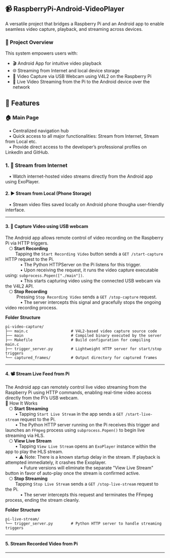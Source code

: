 ## 📹 RaspberryPi-Android-VideoPlayer
A versatile project that bridges a Raspberry Pi and an Android app to enable seamless video capture, playback, and streaming across devices.   

### 🚀 Project Overview
This system empowers users with:  
- 🎬 Android App for intuitive video playback  
- 🌐 Streaming from Internet and local device storage  
- 🎥 Video Capture via USB Webcam using V4L2 on the Raspberry Pi  
- 📡 Live Video Streaming from the Pi to the Android device over the network  

## 🔧 Features
### 🏠 Main Page
&nbsp;&nbsp;&nbsp;• Centralized navigation hub  
&nbsp;&nbsp;&nbsp;• Quick access to all major functionalities: Stream from Internet, Stream from Local etc.   
&nbsp;&nbsp;&nbsp;• Provide direct access to the developer’s professional profiles on LinkedIn and GitHub.

### 1. 📡 Stream from Internet
&nbsp;&nbsp;&nbsp;• Watch internet-hosted video streams directly from the Android app using ExoPlayer.   

#### 2. ▶️ Stream from Local (Phone Storage)
&nbsp;&nbsp;&nbsp;• Stream video files saved locally on Android phone thougha user-friendly interface.  

---

#### 3. 🎥 Capture Video using USB webcam
The Android app allows remote control of video recording on the Raspberry Pi via HTTP triggers.   
&nbsp;&nbsp;&nbsp;⎔ **Start Recording**   
&nbsp;&nbsp;&nbsp;&nbsp;&nbsp;&nbsp;&nbsp;&nbsp;Tapping the `Start Recording Video` button sends a `GET /start-capture` HTTP request to the Pi.     
&nbsp;&nbsp;&nbsp;&nbsp;&nbsp;&nbsp;&nbsp;&nbsp;&nbsp;&nbsp;&nbsp;&nbsp;• The Python HTTPServer on the Pi listens for this trigger.   
&nbsp;&nbsp;&nbsp;&nbsp;&nbsp;&nbsp;&nbsp;&nbsp;&nbsp;&nbsp;&nbsp;&nbsp;• Upon receiving the request, it runs the video capture executable using: `subprocess.Popen(["./main"])`.   
&nbsp;&nbsp;&nbsp;&nbsp;&nbsp;&nbsp;&nbsp;&nbsp;&nbsp;&nbsp;&nbsp;&nbsp;• This starts capturing video using the connected USB webcam via the V4L2 API.   
&nbsp;&nbsp;&nbsp;⎔ **Stop Recording**   
&nbsp;&nbsp;&nbsp;&nbsp;&nbsp;&nbsp;&nbsp;&nbsp; Pressing `Stop Recording Video` sends a `GET /stop-capture` request.  
&nbsp;&nbsp;&nbsp;&nbsp;&nbsp;&nbsp;&nbsp;&nbsp;&nbsp;&nbsp;&nbsp;&nbsp;• The server intercepts this signal and gracefully stops the ongoing video recording process.   

**Folder Structure**  
```
pi-video-capture/
├── main.c                   # V4L2-based video capture source code
├── main                     # Compiled binary executed by the server
├── Makefile                 # Build configuration for compiling main.c
├── trigger_server.py        # Lightweight HTTP server for start/stop triggers
└── captured_frames/         # Output directory for captured frames
```

---

#### 4. 📽️ Stream Live Feed from Pi
The Android app can remotely control live video streaming from the Raspberry Pi using HTTP commands, enabling real-time video access directly from the Pi’s USB webcam.  
🔁 How It Works  
&nbsp;&nbsp;&nbsp;⎔ **Start Streaming**  
&nbsp;&nbsp;&nbsp;&nbsp;&nbsp;&nbsp;&nbsp;&nbsp;• Tapping `Start Live Stream` in the app sends a `GET /start-live-stream` request to the Pi.  
&nbsp;&nbsp;&nbsp;&nbsp;&nbsp;&nbsp;&nbsp;&nbsp;• The Python HTTP server running on the Pi receives this trigger and launches an `FFmpeg` process using `subprocess.Popen()` to begin live streaming via HLS.    
&nbsp;&nbsp;&nbsp;⎔ **View Live Stream**  
&nbsp;&nbsp;&nbsp;&nbsp;&nbsp;&nbsp;&nbsp;&nbsp;• Tapping `View Live Stream` opens an `ExoPlayer` instance within the app to play the HLS stream.     
&nbsp;&nbsp;&nbsp;&nbsp;&nbsp;&nbsp;&nbsp;&nbsp;• ⚠️ Note: There is a known startup delay in the stream. If playback is attempted immediately, it crashes the Exoplayer.      
&nbsp;&nbsp;&nbsp;&nbsp;&nbsp;&nbsp;&nbsp;&nbsp;&nbsp;&nbsp;&nbsp;&nbsp;• Future versions will eliminate the separate "View Live Stream" button in favor of auto-play once the stream is confirmed active.   
&nbsp;&nbsp;&nbsp;⎔ **Stop Streaming**  
&nbsp;&nbsp;&nbsp;&nbsp;&nbsp;&nbsp;&nbsp;&nbsp;Tapping `Stop Live Stream` sends a `GET /stop-live-stream` request to the Pi.  
&nbsp;&nbsp;&nbsp;&nbsp;&nbsp;&nbsp;&nbsp;&nbsp;&nbsp;&nbsp;&nbsp;&nbsp;• The server intercepts this request and terminates the FFmpeg process, ending the stream cleanly.    

**Folder Structure**  
```
pi-live-stream/
└── trigger_server.py        # Python HTTP server to handle streaming triggers
```

---

#### 5. Stream Recorded Video from Pi

---



